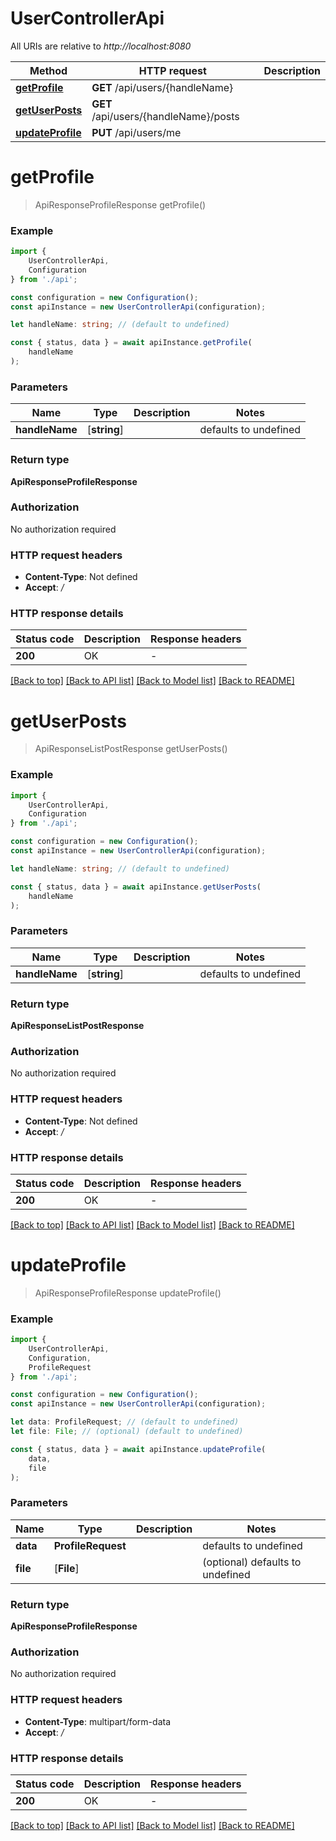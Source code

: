 # UserControllerApi

All URIs are relative to *http://localhost:8080*

|Method | HTTP request | Description|
|------------- | ------------- | -------------|
|[**getProfile**](#getprofile) | **GET** /api/users/{handleName} | |
|[**getUserPosts**](#getuserposts) | **GET** /api/users/{handleName}/posts | |
|[**updateProfile**](#updateprofile) | **PUT** /api/users/me | |

# **getProfile**
> ApiResponseProfileResponse getProfile()


### Example

```typescript
import {
    UserControllerApi,
    Configuration
} from './api';

const configuration = new Configuration();
const apiInstance = new UserControllerApi(configuration);

let handleName: string; // (default to undefined)

const { status, data } = await apiInstance.getProfile(
    handleName
);
```

### Parameters

|Name | Type | Description  | Notes|
|------------- | ------------- | ------------- | -------------|
| **handleName** | [**string**] |  | defaults to undefined|


### Return type

**ApiResponseProfileResponse**

### Authorization

No authorization required

### HTTP request headers

 - **Content-Type**: Not defined
 - **Accept**: */*


### HTTP response details
| Status code | Description | Response headers |
|-------------|-------------|------------------|
|**200** | OK |  -  |

[[Back to top]](#) [[Back to API list]](../README.md#documentation-for-api-endpoints) [[Back to Model list]](../README.md#documentation-for-models) [[Back to README]](../README.md)

# **getUserPosts**
> ApiResponseListPostResponse getUserPosts()


### Example

```typescript
import {
    UserControllerApi,
    Configuration
} from './api';

const configuration = new Configuration();
const apiInstance = new UserControllerApi(configuration);

let handleName: string; // (default to undefined)

const { status, data } = await apiInstance.getUserPosts(
    handleName
);
```

### Parameters

|Name | Type | Description  | Notes|
|------------- | ------------- | ------------- | -------------|
| **handleName** | [**string**] |  | defaults to undefined|


### Return type

**ApiResponseListPostResponse**

### Authorization

No authorization required

### HTTP request headers

 - **Content-Type**: Not defined
 - **Accept**: */*


### HTTP response details
| Status code | Description | Response headers |
|-------------|-------------|------------------|
|**200** | OK |  -  |

[[Back to top]](#) [[Back to API list]](../README.md#documentation-for-api-endpoints) [[Back to Model list]](../README.md#documentation-for-models) [[Back to README]](../README.md)

# **updateProfile**
> ApiResponseProfileResponse updateProfile()


### Example

```typescript
import {
    UserControllerApi,
    Configuration,
    ProfileRequest
} from './api';

const configuration = new Configuration();
const apiInstance = new UserControllerApi(configuration);

let data: ProfileRequest; // (default to undefined)
let file: File; // (optional) (default to undefined)

const { status, data } = await apiInstance.updateProfile(
    data,
    file
);
```

### Parameters

|Name | Type | Description  | Notes|
|------------- | ------------- | ------------- | -------------|
| **data** | **ProfileRequest** |  | defaults to undefined|
| **file** | [**File**] |  | (optional) defaults to undefined|


### Return type

**ApiResponseProfileResponse**

### Authorization

No authorization required

### HTTP request headers

 - **Content-Type**: multipart/form-data
 - **Accept**: */*


### HTTP response details
| Status code | Description | Response headers |
|-------------|-------------|------------------|
|**200** | OK |  -  |

[[Back to top]](#) [[Back to API list]](../README.md#documentation-for-api-endpoints) [[Back to Model list]](../README.md#documentation-for-models) [[Back to README]](../README.md)


